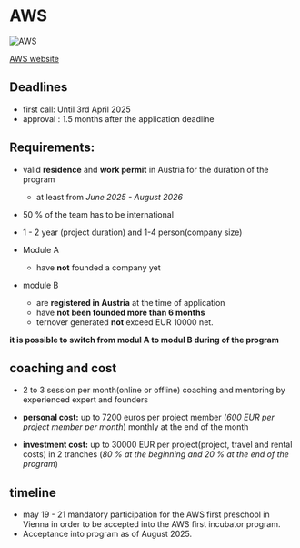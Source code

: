 # AWS

![AWS](AWSlogo)

[AWS website](https://www.aws.at/en/)



## Deadlines

* first call: Until 3rd April 2025
* approval : 1.5 months after the application deadline

## Requirements:

* valid **residence** and **work permit** in Austria for the duration of the program

    - at least from _June 2025 - August 2026_

* 50 % of the team has to be international
* 1 - 2 year (project duration) and 1-4 person(company size)
 
* Module A
 
    - have **not** founded a company yet

* module B
    - are **registered in Austria** at the time of application
    - have **not been founded more than 6 months**
    - ternover generated **not** exceed EUR 10000 net.

**it is possible to switch from modul A to modul B during of the program**

## coaching and cost

- 2 to 3 session per month(online or offline) coaching and mentoring by experienced expert and founders

- **personal cost:** up to 7200 euros per project member (_600 EUR per project member per month_) monthly at the end of the month 

- **investment cost:** up to 30000 EUR per project(project, travel and rental costs) in 2 tranches (_80 % at the beginning and 20 % at the end of the program_)

## timeline

- may 19 - 21 mandatory participation for the AWS first preschool in Vienna in order to be accepted into the AWS  first incubator program.
- Acceptance into program as of August 2025.

